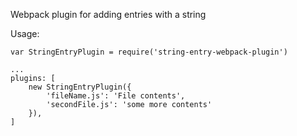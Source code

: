 Webpack plugin for adding entries with a string

Usage:

	var StringEntryPlugin = require('string-entry-webpack-plugin')

	...
	plugins: [
		new StringEntryPlugin({
			'fileName.js': 'File contents',
			'secondFile.js': 'some more contents'
		}),
	]
